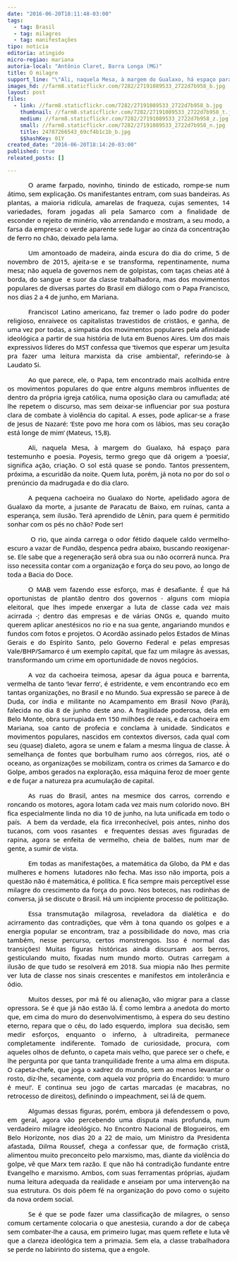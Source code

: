 ```yaml
---
date: "2016-06-20T18:11:48-03:00"
tags:
  - tag: Brasil
  - tag: milagres
  - tag: manifestações
tipo: noticia
editoria: atingido
micro-regiao: mariana
autoria-local: "Antônio Claret, Barra Longa (MG)"
title: O milagre
support_line: "\"Ali, naquela Mesa, à margem do Gualaxo, há espaço para testemunho e poesia. Poyesis, termo grego que dá origem a ‘poesia’, significa ação, criação.\""
images_hd: //farm8.staticflickr.com/7282/27191089533_2722d7b958_b.jpg
layout: post
files:
  - link: //farm8.staticflickr.com/7282/27191089533_2722d7b958_b.jpg
    thumbnail: //farm8.staticflickr.com/7282/27191089533_2722d7b958_t.jpg
    medium: //farm8.staticflickr.com/7282/27191089533_2722d7b958_z.jpg
    small: //farm8.staticflickr.com/7282/27191089533_2722d7b958_n.jpg
    title: 24787266543_69cf4b1c1b_b.jpg
    $$hashKey: 01Y
created_date: "2016-06-20T18:14:20-03:00"
published: true
releated_posts: []

---
```

<p class="yiv2781767024msonormal" style="text-align: justify; text-indent: 35.4pt; background-image: initial; background-attachment: initial; background-size: initial; background-origin: initial; background-clip: initial; background-position: initial; background-repeat: initial;"><span style="font-size:11.0pt;font-family:&quot;Segoe UI&quot;,&quot;sans-serif&quot;;
color:black">O arame farpado, novinho, tinindo de esticado, rompe-se num &aacute;timo, sem explica&ccedil;&atilde;o. Os manifestantes entram, com suas bandeiras. As plantas, a maioria rid&iacute;cula, amarelas de fraqueza, cujas sementes, 14 variedades, foram jogadas ali pela Samarco com a finalidade de esconder o rejeito de min&eacute;rio, v&atilde;o arrendando e mostram, a seu modo, a farsa da empresa: o verde aparente sede lugar ao cinza da concentra&ccedil;&atilde;o de ferro no ch&atilde;o, deixado pela lama.<o:p></o:p></span></p>

<p class="yiv2781767024msonormal" style="text-align: justify; text-indent: 35.4pt; background-image: initial; background-attachment: initial; background-size: initial; background-origin: initial; background-clip: initial; background-position: initial; background-repeat: initial;"><span style="font-size:11.0pt;font-family:&quot;Segoe UI&quot;,&quot;sans-serif&quot;;
color:black">Um amontoado de madeira, ainda escura do dia do crime, 5 de novembro de 2015, ajeita-se e se transforma, repentinamente, numa mesa; n&atilde;o aquela de governos nem de golpistas, com ta&ccedil;as cheias at&eacute; &agrave; borda, do sangue&nbsp; e suor da classe trabalhadora, mas dos movimentos populares de diversas partes do Brasil em di&aacute;logo com o Papa Francisco, nos dias 2 a 4 de junho, em Mariana.<o:p></o:p></span></p>

<p class="yiv2781767024msonormal" style="text-align: justify; text-indent: 35.4pt; background-image: initial; background-attachment: initial; background-size: initial; background-origin: initial; background-clip: initial; background-position: initial; background-repeat: initial;"><span style="font-size:11.0pt;font-family:&quot;Segoe UI&quot;,&quot;sans-serif&quot;;
color:black">Francisco! Latino americano, faz tremer o lado podre do poder religioso, enraivece os capitalistas travestidos de crist&atilde;os, e ganha, de uma vez por todas, a simpatia dos movimentos populares pela afinidade ideol&oacute;gica a partir de sua hist&oacute;ria de luta em Buenos Aires. Um dos mais expressivos l&iacute;deres do MST confessa que &lsquo;tivemos que esperar um Jesu&iacute;ta pra fazer uma leitura marxista da crise ambiental&rsquo;, referindo-se &agrave; Laudato Si.&nbsp; <o:p></o:p></span></p>

<p class="yiv2781767024msonormal" style="text-align: justify; text-indent: 35.4pt; background-image: initial; background-attachment: initial; background-size: initial; background-origin: initial; background-clip: initial; background-position: initial; background-repeat: initial;"><span style="font-size:11.0pt;font-family:&quot;Segoe UI&quot;,&quot;sans-serif&quot;;
color:black">Ao que parece, ele, o Papa, tem encontrado mais acolhida entre os movimentos populares do que entre alguns membros influentes de dentro da pr&oacute;pria igreja cat&oacute;lica, numa oposi&ccedil;&atilde;o clara ou camuflada; at&eacute; lhe repetem o discurso, mas sem deixar-se influenciar por sua postura clara de combate &agrave; viol&ecirc;ncia do capital. A esses, pode aplicar-se a frase de Jesus de Nazar&eacute;: &lsquo;Este povo me hora com os l&aacute;bios, mas seu cora&ccedil;&atilde;o est&aacute; longe de mim&rsquo; (Mateus, 15,8).<o:p></o:p></span></p>

<p class="yiv2781767024msonormal" style="text-align: justify; text-indent: 35.4pt; background-image: initial; background-attachment: initial; background-size: initial; background-origin: initial; background-clip: initial; background-position: initial; background-repeat: initial;"><span style="font-size:11.0pt;font-family:&quot;Segoe UI&quot;,&quot;sans-serif&quot;;
color:black">Ali, naquela Mesa, &agrave; margem do Gualaxo, h&aacute; espa&ccedil;o para testemunho e poesia. Poyesis, termo grego que d&aacute; origem a &lsquo;poesia&rsquo;, significa a&ccedil;&atilde;o, cria&ccedil;&atilde;o. O sol est&aacute; quase se pondo. Tantos pressentem, pr&oacute;xima, a escurid&atilde;o da noite. Quem luta, por&eacute;m, j&aacute; nota no por do sol o pren&uacute;ncio da madrugada e do dia claro.<o:p></o:p></span></p>

<p class="yiv2781767024msonormal" style="text-align: justify; text-indent: 35.4pt; background-image: initial; background-attachment: initial; background-size: initial; background-origin: initial; background-clip: initial; background-position: initial; background-repeat: initial;"><span style="font-size:11.0pt;font-family:&quot;Segoe UI&quot;,&quot;sans-serif&quot;;
color:black">A pequena cachoeira no Gualaxo do Norte, apelidado agora de Gualaxo da morte, a jusante de Paracatu de Baixo, em ru&iacute;nas, canta a esperan&ccedil;a, sem ilus&atilde;o. Ter&aacute; aprendido de L&ecirc;nin, para quem &eacute; permitido sonhar com os p&eacute;s no ch&atilde;o? Pode ser!<o:p></o:p></span></p>

<p class="yiv2781767024msonormal" style="text-align: justify; text-indent: 35.4pt; background-image: initial; background-attachment: initial; background-size: initial; background-origin: initial; background-clip: initial; background-position: initial; background-repeat: initial;"><span style="font-size:11.0pt;font-family:&quot;Segoe UI&quot;,&quot;sans-serif&quot;;
color:black">&nbsp;O rio, que ainda carrega o odor f&eacute;tido daquele caldo vermelho-escuro a vazar de Fund&atilde;o, despenca pedra abaixo, buscando reoxigenar-se. Ele sabe que a regenera&ccedil;&atilde;o ser&aacute; obra sua ou n&atilde;o ocorrer&aacute; nunca. Pra isso necessita contar com a organiza&ccedil;&atilde;o e for&ccedil;a do seu povo, ao longo de toda a Bacia do Doce.<o:p></o:p></span></p>

<p class="yiv2781767024msonormal" style="text-align: justify; text-indent: 35.4pt; background-image: initial; background-attachment: initial; background-size: initial; background-origin: initial; background-clip: initial; background-position: initial; background-repeat: initial;"><span style="font-size:11.0pt;font-family:&quot;Segoe UI&quot;,&quot;sans-serif&quot;;
color:black">O MAB vem fazendo esse esfor&ccedil;o, mas &eacute; desafiante. &Eacute; que h&aacute; oportunistas de plant&atilde;o dentro dos governos - alguns com miopia eleitoral, que lhes impede enxergar a luta de classe cada vez mais acirrada -; dentro das empresas e de v&aacute;rias ONGs e, quando muito querem aplicar anest&eacute;sicos no rio e na sua gente, angariando mundos e fundos com fotos e projetos. O Acord&atilde;o assinado pelos Estados de Minas Gerais e do Esp&iacute;rito Santo, pelo Governo Federal e pelas empresas Vale/BHP/Samarco &eacute; um exemplo capital, que faz um milagre &agrave;s avessas, transformando um crime em oportunidade de novos neg&oacute;cios.<o:p></o:p></span></p>

<p class="yiv2781767024msonormal" style="text-align: justify; text-indent: 35.4pt; background-image: initial; background-attachment: initial; background-size: initial; background-origin: initial; background-clip: initial; background-position: initial; background-repeat: initial;"><span style="font-size:11.0pt;font-family:&quot;Segoe UI&quot;,&quot;sans-serif&quot;;
color:black">A voz da cachoeira teimosa, apesar da &aacute;gua pouca e barrenta, vermelha de tanto &lsquo;levar ferro&rsquo;, &eacute; estridente, e vem encontrando eco em tantas organiza&ccedil;&otilde;es, no Brasil e no Mundo. Sua express&atilde;o se parece &agrave; de Duda, cor &iacute;ndia e militante no Acampamento em Brasil Novo (Par&aacute;), falecida no dia 8 de junho deste ano. A fragilidade poderosa, dela em Belo Monte, obra surrupiada em 150 milh&otilde;es de reais, e da cachoeira em Mariana, soa canto de profecia e conclama &agrave; unidade. Sindicatos e movimentos populares, nascidos em contextos diversos, cada qual com seu (quase) dialeto, agora se unem e falam a mesma l&iacute;ngua de classe. &Agrave; semelhan&ccedil;a de fontes que borbulham rumo aos c&oacute;rregos, rios, at&eacute; o oceano, as organiza&ccedil;&otilde;es se mobilizam, contra os crimes da Samarco e do Golpe, ambos gerados na explora&ccedil;&atilde;o, essa m&aacute;quina feroz de moer gente e de fu&ccedil;ar a natureza pra acumula&ccedil;&atilde;o de capital.<o:p></o:p></span></p>

<p class="yiv2781767024msonormal" style="text-align: justify; text-indent: 35.4pt; background-image: initial; background-attachment: initial; background-size: initial; background-origin: initial; background-clip: initial; background-position: initial; background-repeat: initial;"><span style="font-size:11.0pt;font-family:&quot;Segoe UI&quot;,&quot;sans-serif&quot;;
color:black">As ruas do Brasil, antes na mesmice dos carros, correndo e roncando os motores, agora lotam cada vez mais num colorido novo. BH fica especialmente linda no dia 10 de junho, na luta unificada em todo o pa&iacute;s.&nbsp; A bem da verdade, ela fica irreconhec&iacute;vel, pois antes, ninho dos tucanos, com voos rasantes&nbsp; e frequentes dessas aves figuradas de rapina, agora se enfeita de vermelho, cheia de bal&otilde;es, num mar de gente, a sumir de vista.<o:p></o:p></span></p>

<p class="yiv2781767024msonormal" style="text-align: justify; text-indent: 35.4pt; background-image: initial; background-attachment: initial; background-size: initial; background-origin: initial; background-clip: initial; background-position: initial; background-repeat: initial;"><span style="font-size:11.0pt;font-family:&quot;Segoe UI&quot;,&quot;sans-serif&quot;;
color:black">Em todas as manifesta&ccedil;&otilde;es, a matem&aacute;tica da Globo, da PM e das mulheres e homens&nbsp; lutadores n&atilde;o fecha. Mas isso n&atilde;o importa, pois a quest&atilde;o n&atilde;o &eacute; matem&aacute;tica, &eacute; pol&iacute;tica. E fica sempre mais percept&iacute;vel esse milagre do crescimento da for&ccedil;a do povo. Nos botecos, nas rodinhas de conversa, j&aacute; se discute o Brasil. H&aacute; um incipiente processo de politiza&ccedil;&atilde;o.<o:p></o:p></span></p>

<p class="yiv2781767024msonormal" style="text-align: justify; text-indent: 35.4pt; background-image: initial; background-attachment: initial; background-size: initial; background-origin: initial; background-clip: initial; background-position: initial; background-repeat: initial;"><span style="font-size:11.0pt;font-family:&quot;Segoe UI&quot;,&quot;sans-serif&quot;;
color:black">Essa transmuta&ccedil;&atilde;o milagrosa, reveladora da dial&eacute;tica e do acirramento das contradi&ccedil;&otilde;es, que v&ecirc;m &agrave; tona quando os golpes e a energia popular se encontram, traz a possibilidade do novo, mas cria tamb&eacute;m, nesse percurso, certos monstrengos. Isso &eacute; normal das transi&ccedil;&otilde;es! Muitas figuras hist&oacute;ricas ainda discursam aos berros, gesticulando muito, fixadas num mundo morto. Outras carregam a ilus&atilde;o de que tudo se resolver&aacute; em 2018. Sua miopia n&atilde;o lhes permite ver luta de classe nos sinais crescentes e manifestos em intoler&acirc;ncia e &oacute;dio.<o:p></o:p></span></p>

<p class="yiv2781767024msonormal" style="text-align: justify; text-indent: 35.4pt; background-image: initial; background-attachment: initial; background-size: initial; background-origin: initial; background-clip: initial; background-position: initial; background-repeat: initial;"><span style="font-size:11.0pt;font-family:&quot;Segoe UI&quot;,&quot;sans-serif&quot;;
color:black">Muitos desses, por m&aacute; f&eacute; ou aliena&ccedil;&atilde;o, v&atilde;o migrar para a classe opressora. Se &eacute; que j&aacute; n&atilde;o est&atilde;o l&aacute;. &Eacute; como lembra a anedota do morto que, em cima do muro do desenvolvimentismo, &agrave; espera do seu destino eterno, repara que o c&eacute;u, do lado esquerdo, implora&nbsp; sua decis&atilde;o, sem medir esfor&ccedil;os, enquanto o inferno, &agrave; ultradireita, permanece completamente indiferente. Tomado de curiosidade, procura, com aqueles olhos de defunto, o capeta mais velho, que parece ser o chefe, e lhe pergunta por que tanta tranquilidade frente a uma alma em disputa. O capeta-chefe, que joga o xadrez do mundo, sem ao menos levantar o rosto, diz-lhe, secamente, com aquela voz pr&oacute;pria do Encardido: &lsquo;o muro &eacute; meu!&rsquo;. E continua seu jogo de cartas marcadas (e macabras, no retrocesso de direitos), definindo o impeachment, sei l&aacute; de quem.<o:p></o:p></span></p>

<p class="yiv2781767024msonormal" style="text-align: justify; text-indent: 35.4pt; background-image: initial; background-attachment: initial; background-size: initial; background-origin: initial; background-clip: initial; background-position: initial; background-repeat: initial;"><span style="font-size:11.0pt;font-family:&quot;Segoe UI&quot;,&quot;sans-serif&quot;;
color:black">Algumas dessas figuras, por&eacute;m, embora j&aacute; defendessem o povo, em geral, agora v&atilde;o percebendo uma disputa mais profunda, num verdadeiro milagre ideol&oacute;gico. No Encontro Nacional de Blogueiros, em Belo Horizonte, nos dias 20 a 22 de maio, um Ministro da Presidenta afastada, Dilma Roussef, chega a confessar que, de forma&ccedil;&atilde;o crist&atilde;, alimentou muito preconceito pelo marxismo, mas, diante da viol&ecirc;ncia do golpe, v&ecirc; que Marx tem raz&atilde;o. E que n&atilde;o h&aacute; contradi&ccedil;&atilde;o fundante entre Evangelho e marxismo. Ambos, com suas ferramentas pr&oacute;prias, ajudam numa leitura adequada da realidade e anseiam por uma interven&ccedil;&atilde;o na sua estrutura. Os dois p&otilde;em f&eacute; na organiza&ccedil;&atilde;o do povo como o sujeito da nova ordem social.<o:p></o:p></span></p>

<p class="yiv2781767024msonormal" style="margin: 0cm 0cm 0.0001pt; text-align: justify; text-indent: 35.4pt; background-image: initial; background-attachment: initial; background-size: initial; background-origin: initial; background-clip: initial; background-position: initial; background-repeat: initial;"><span style="font-size:
11.0pt;font-family:&quot;Segoe UI&quot;,&quot;sans-serif&quot;;color:black">Se &eacute; que se pode fazer uma classifica&ccedil;&atilde;o de milagres, o senso comum certamente colocaria o que anestesia, curando a dor de cabe&ccedil;a sem combater-lhe a causa, em primeiro lugar, mas quem reflete e luta v&ecirc; que a clareza ideol&oacute;gica tem a primazia. Sem ela, a classe trabalhadora se perde no labirinto do sistema, que a engole.<o:p></o:p></span></p>
